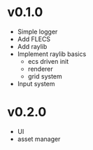 # v0.1.0

- Simple logger
- Add FLECS
- Add raylib
- Implement raylib basics
    - ecs driven init
    - renderer
    - grid system
- Input system

# v0.2.0

- UI 
- asset manager
